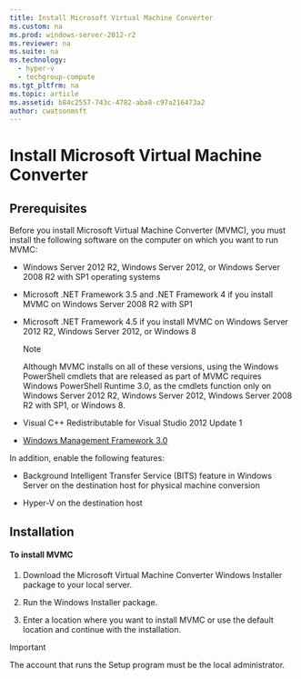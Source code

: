 ```yaml
---
title: Install Microsoft Virtual Machine Converter
ms.custom: na
ms.prod: windows-server-2012-r2
ms.reviewer: na
ms.suite: na
ms.technology: 
  - hyper-v
  - techgroup-compute
ms.tgt_pltfrm: na
ms.topic: article
ms.assetid: b84c2557-743c-4782-aba8-c97a216473a2
author: cwatsonmsft
---
```

# Install Microsoft Virtual Machine Converter
  
## Prerequisites  
Before you install Microsoft Virtual Machine Converter \(MVMC\), you must install the following software on the computer on which you want to run MVMC:  
  
-   Windows Server 2012 R2, Windows Server 2012, or Windows Server 2008 R2 with SP1 operating systems  
  
-   Microsoft .NET Framework 3.5 and .NET Framework 4 if you install MVMC on Windows Server 2008 R2 with SP1  
  
-   Microsoft .NET Framework 4.5 if you install MVMC on Windows Server 2012 R2, Windows Server 2012, or Windows 8  
  
    > [!NOTE]  
    > Although MVMC installs on all of these versions, using the Windows PowerShell cmdlets that are released as part of MVMC requires Windows PowerShell Runtime 3.0, as the cmdlets function only on Windows Server 2012 R2, Windows Server 2012, Windows Server 2008 R2 with SP1, or Windows 8.  
  
-   Visual C\+\+ Redistributable for Visual Studio 2012 Update 1  
  
-   [Windows Management Framework 3.0](http://www.microsoft.com/download/details.aspx?id=34595)  
  
In addition, enable the following features:  
  
-   Background Intelligent Transfer Service \(BITS\) feature in Windows Server on the destination host for physical machine conversion  
  
-   Hyper\-V on the destination host  
  
## Installation  
  
#### To install MVMC  
  
1.  Download the Microsoft Virtual Machine Converter Windows Installer package to your local server.  
  
2.  Run the Windows Installer package.  
  
3.  Enter a location where you want to install MVMC or use the default location and continue with the installation.  
  
> [!IMPORTANT]  
> The account that runs the Setup program must be the local administrator.  
  
